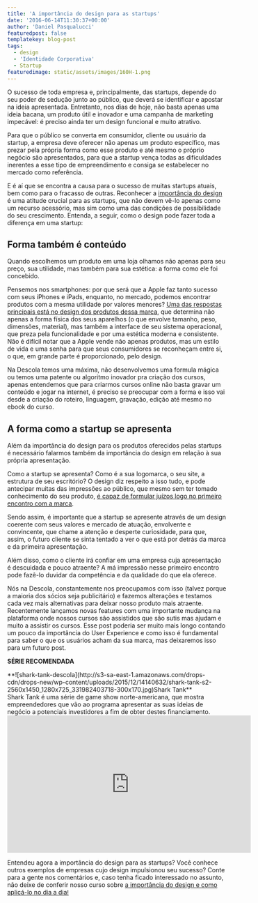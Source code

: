 ```yaml
---
title: 'A importância do design para as startups'
date: '2016-06-14T11:30:37+00:00'
author: 'Daniel Pasqualucci'
featuredpost: false
templatekey: blog-post
tags:
  - design
  - 'Identidade Corporativa'
  - Startup
featuredimage: static/assets/images/160H-1.png
---
```


<div id="article_parsed">O sucesso de toda empresa e, principalmente, das startups, depende do seu poder de sedução junto ao público, que deverá se identificar e apostar na ideia apresentada. Entretanto, nos dias de hoje, não basta apenas uma ideia bacana, um produto útil e inovador e uma campanha de marketing impecável: é preciso ainda ter um design funcional e muito atrativo.

Para que o público se converta em consumidor, cliente ou usuário da startup, a empresa deve oferecer não apenas um produto específico, mas prezar pela própria forma como esse produto e até mesmo o próprio negócio são apresentados, para que a startup vença todas as dificuldades inerentes a esse tipo de empreendimento e consiga se estabelecer no mercado como referência.

E é aí que se encontra a causa para o sucesso de muitas startups atuais, bem como para o fracasso de outras. Reconhecer a [importância do design](http://www.descola.org/curso/6/design-para-novos-contextos) é uma atitude crucial para as startups, que não devem vê-lo apenas como um recurso acessório, mas sim como uma das condições de possibilidade do seu crescimento. Entenda, a seguir, como o design pode fazer toda a diferença em uma startup:

## **Forma também é conteúdo**

Quando escolhemos um produto em uma loja olhamos não apenas para seu preço, sua utilidade, mas também para sua estética: a forma como ele foi concebido.

Pensemos nos smartphones: por que será que a Apple faz tanto sucesso com seus iPhones e iPads, enquanto, no mercado, podemos encontrar produtos com a mesma utilidade por valores menores? [<u>Uma das respostas principais está no design dos produtos dessa marca</u>](http://www.cnbc.com/id/100883593#.), que determina não apenas a forma física dos seus aparelhos (o que envolve tamanho, peso, dimensões, material), mas também a interface de seu sistema operacional, que preza pela funcionalidade e por uma estética moderna e consistente. Não é difícil notar que a Apple vende não apenas produtos, mas um estilo de vida e uma senha para que seus consumidores se reconheçam entre si, o que, em grande parte é proporcionado, pelo design.

Na Descola temos uma máxima, não desenvolvemos uma formula mágica ou temos uma patente ou algoritmo inovador pra criação dos cursos, apenas entendemos que para criarmos cursos online não basta gravar um conteúdo e jogar na internet, é preciso se preocupar com a forma e isso vai desde a criação do roteiro, linguagem, gravação, edição até mesmo no ebook do curso.

## **A forma como a startup se apresenta**

Além da importância do design para os produtos oferecidos pelas startups é necessário falarmos também da importância do design em relação à sua própria apresentação.

Como a startup se apresenta? Como é a sua logomarca, o seu site, a estrutura de seu escritório? O design diz respeito a isso tudo, e pode antecipar muitas das impressões ao público, que mesmo sem ter tomado conhecimento do seu produto, [<u>é capaz de formular juízos logo no primeiro encontro com a marca</u>](http://munews.missouri.edu/news-releases/2014/0408-logo-color-affects-consumer-emotion-toward-brands-mu-study-finds/).

Sendo assim, é importante que a startup se apresente através de um design coerente com seus valores e mercado de atuação, envolvente e convincente, que chame a atenção e desperte curiosidade, para que, assim, o futuro cliente se sinta tentado a ver o que está por detrás da marca e da primeira apresentação.

Além disso, como o cliente irá confiar em uma empresa cuja apresentação é descuidada e pouco atraente? A má impressão nesse primeiro encontro pode fazê-lo duvidar da competência e da qualidade do que ela oferece.

Nós na Descola, constantemente nos preocupamos com isso (talvez porque a maioria dos sócios seja publicitário) e fazemos alterações e testamos cada vez mais alternativas para deixar nosso produto mais atraente. Recentemente lançamos novas features com uma importante mudança na plataforma onde nossos cursos são assistidos que são sutis mas ajudam e muito a assistir os cursos. Esse post poderia ser muito mais longo contando um pouco da importância do User Experience e como isso é fundamental para saber o que os usuários acham da sua marca, mas deixaremos isso para um futuro post.

**SÉRIE RECOMENDADA**

</div>**![shark-tank-descola](http://s3-sa-east-1.amazonaws.com/drops-cdn/drops-new/wp-content/uploads/2015/12/14140632/shark-tank-s2-2560x1450_1280x725_331982403718-300x170.jpg)Shark Tank**

<div class="mod" data-md="50" data-ved="0ahUKEwiEiurj16fNAhWDHZAKHSv_A2sQkCkImAEoATAM"><div class="_cgc" data-hveid="153" data-ved="0ahUKEwiEiurj16fNAhWDHZAKHSv_A2sQziAImQEoADAM"><div class="r-iBP9Ix_5OIII"><div class="kno-rdesc r-ipmP68vxarDE">Shark Tank é uma série de game show norte-americana, que mostra empreendedores que vão ao programa apresentar as suas ideias de negócio a potenciais investidores a fim de obter destes financiamento.</div></div></div></div><div class="kno-rdesc r-ipmP68vxarDE"></div><iframe allowfullscreen="allowfullscreen" class="aligncenter" frameborder="0" height="315" loading="lazy" src="https://www.youtube.com/embed/ee_ZOl8VYnY?rel=0&controls=0&showinfo=0" width="560"></iframe>

Entendeu agora a importância do design para as startups? Você conhece outros exemplos de empresas cujo design impulsionou seu sucesso? Conte para a gente nos comentários e, caso tenha ficado interessado no assunto, não deixe de conferir nosso curso sobre <u>[a importância do design e como aplicá-lo no dia a dia](http://descola.org/curso/6/design-para-novos-contextos)<span style="font-family: arial;">!</span></u>
